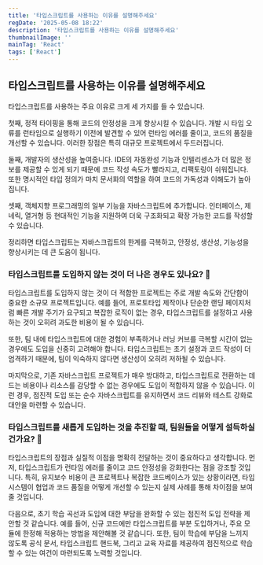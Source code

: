 ```yaml
---
title: '타입스크립트를 사용하는 이유를 설명해주세요'
regDate: '2025-05-08 18:22'
description: '타입스크립트를 사용하는 이유를 설명해주세요'
thumbnailImage: ''
mainTag: 'React'
tags: ['React']
---
```


## 타입스크립트를 사용하는 이유를 설명해주세요

타입스크립트를 사용하는 주요 이유로 크게 세 가지를 들 수 있습니다.

첫째, 정적 타이핑을 통해 코드의 안정성을 크게 향상시킬 수 있습니다. 개발 시 타입 오류를 런타임으로 실행하기 이전에 발견할 수 있어 런타임 에러를 줄이고, 코드의 품질을 개선할 수 있습니다. 이러한 장점은 특히 대규모 프로젝트에서 두드러집니다.

둘째, 개발자의 생산성을 높여줍니다. IDE의 자동완성 기능과 인텔리센스가 더 많은 정보를 제공할 수 있게 되기 때문에 코드 작성 속도가 빨라지고, 리팩토링이 쉬워집니다. 또한 명시적인 타입 정의가 마치 문서화의 역할을 하여 코드의 가독성과 이해도가 높아집니다.

셋째, 객체지향 프로그래밍의 일부 기능을 자바스크립트에 추가합니다. 인터페이스, 제네릭, 열거형 등 현대적인 기능을 지원하여 더욱 구조화되고 확장 가능한 코드를 작성할 수 있습니다.

정리하면 타입스크립트는 자바스크립트의 한계를 극복하고, 안정성, 생산성, 기능성을 향상시키는 데 큰 도움이 됩니다.

### 타입스크립트를 도입하지 않는 것이 더 나은 경우도 있나요? 🤔

타입스크립트를 도입하지 않는 것이 더 적합한 프로젝트는 주로 개발 속도와 간단함이 중요한 소규모 프로젝트입니다. 예를 들어, 프로토타입 제작이나 단순한 랜딩 페이지처럼 빠른 개발 주기가 요구되고 복잡한 로직이 없는 경우, 타입스크립트를 설정하고 사용하는 것이 오히려 과도한 비용이 될 수 있습니다.

또한, 팀 내에 타입스크립트에 대한 경험이 부족하거나 러닝 커브를 극복할 시간이 없는 경우에도 도입을 신중히 고려해야 합니다. 타입스크립트는 초기 설정과 코드 작성이 더 엄격하기 때문에, 팀이 익숙하지 않다면 생산성이 오히려 저하될 수 있습니다.

마지막으로, 기존 자바스크립트 프로젝트가 매우 방대하고, 타입스크립트로 전환하는 데 드는 비용이나 리소스를 감당할 수 없는 경우에도 도입이 적합하지 않을 수 있습니다. 이런 경우, 점진적 도입 또는 순수 자바스크립트를 유지하면서 코드 리뷰와 테스트 강화로 대안을 마련할 수 있습니다.

### 타입스크립트를 새롭게 도입하는 것을 추진할 때, 팀원들을 어떻게 설득하실 건가요? 🧐

타입스크립트의 장점과 실질적 이점을 명확히 전달하는 것이 중요하다고 생각합니다. 먼저, 타입스크립트가 런타임 에러를 줄이고 코드 안정성을 강화한다는 점을 강조할 것입니다. 특히, 유지보수 비용이 큰 프로젝트나 복잡한 코드베이스가 있는 상황이라면, 타입 시스템이 협업과 코드 품질을 어떻게 개선할 수 있는지 실제 사례를 통해 차이점을 보여줄 것입니다.

다음으로, 초기 학습 곡선과 도입에 대한 부담을 완화할 수 있는 점진적 도입 전략을 제안할 것 같습니다. 예를 들어, 신규 코드에만 타입스크립트를 부분 도입하거나, 주요 모듈에 한정해 적용하는 방법을 제안해볼 것 같습니다. 또한, 팀이 학습에 부담을 느끼지 않도록 공식 문서, 타입스크립트 핸드북, 그리고 교육 자료를 제공하여 점진적으로 학습할 수 있는 여건이 마련되도록 노력할 것입니다.
